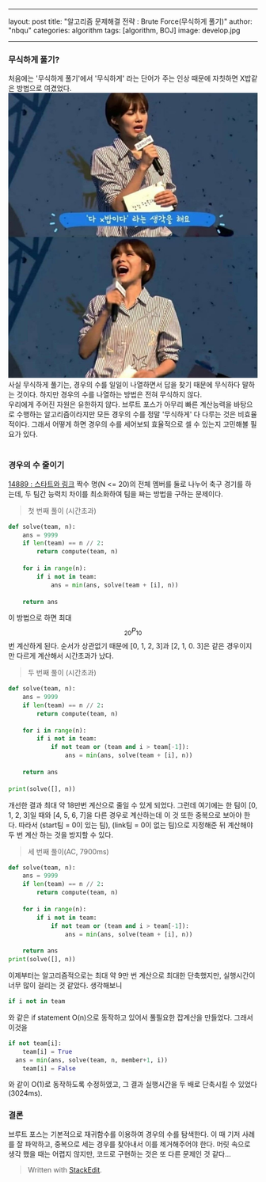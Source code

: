 ﻿---

layout: post
title: "알고리즘 문제해결 전략 : Brute Force(무식하게 풀기)"
author: "nbqu"
categories: algorithm
tags: [algorithm, BOJ]
image: develop.jpg

---
### 무식하게 풀기?
처음에는 '무식하게 풀기'에서 '무식하게' 라는 단어가 주는 인상 때문에 자칫하면 X밥같은 방법으로 여겼었다. <br>
![jotbab](./210103/jotbab.jpeg)
<br>사실 무식하게 풀기는, 경우의 수를 일일이 나열하면서 답을 찾기 때문에 무식하다 말하는 것이다. 하지만 경우의 수를 나열하는 방법은 전혀 무식하지 않다.<br>
우리에게 주어진 자원은 유한하지 않다. 브루트 포스가 아무리 빠른 계산능력을 바탕으로 수행하는 알고리즘이라지만 모든 경우의 수를 정말 '무식하게' 다 다루는 것은 비효율적이다. 그래서 어떻게 하면 경우의 수를 세어보되 효율적으로 셀 수 있는지 고민해볼 필요가 있다.<br><br>

### 경우의 수 줄이기
[14889 : 스타트와 링크](https://www.acmicpc.net/problem/14889)
짝수 명(N <= 20)의 전체 멤버를 둘로 나누어 축구 경기를 하는데, 두 팀간 능력치 차이를 최소화하여 팀을 짜는 방법을 구하는 문제이다.
> 첫 번째 풀이 (시간초과)
```python
def solve(team, n):
    ans = 9999
    if len(team) == n // 2:
        return compute(team, n)

    for i in range(n):
        if i not in team:
            ans = min(ans, solve(team + [i], n))

    return ans
```
이 방법으로 하면 최대 $$ _{20}P_{10} $$번 계산하게 된다. 순서가 상관없기 때문에 [0, 1, 2, 3]과 [2, 1, 0. 3]은 같은 경우이지만 다르게 계산해서 시간초과가 났다.<br>
> 두 번째 풀이 (시간초과)
```python
def solve(team, n):
    ans = 9999
    if len(team) == n // 2:
        return compute(team, n)

    for i in range(n):
        if i not in team:
            if not team or (team and i > team[-1]):
                ans = min(ans, solve(team + [i], n))

    return ans

print(solve([], n))
```
개선한 결과 최대 약 18만번 계산으로 줄일 수 있게 되었다. 그런데 여기에는 한 팀이 [0, 1, 2, 3]일 때와 [4, 5, 6, 7]을 다른 경우로 계산하는데 이 것 또한 중복으로 보아야 한다. 따라서 (start팀 = 0이 있는 팀), (link팀 = 0이 없는 팀)으로 지정해준 뒤 계산해야 두 번 계산 하는 것을 방지할 수 있다.

> 세 번째 풀이(AC, 7900ms)
```python
def solve(team, n):
    ans = 9999
    if len(team) == n // 2:
        return compute(team, n)

    for i in range(n):
        if i not in team:
            if not team or (team and i > team[-1]):
                ans = min(ans, solve(team + [i], n))

    return ans
print(solve([], n))
```
이제부터는 알고리즘적으로는 최대 약 9만 번 계산으로 최대한 단축했지만, 실행시간이 너무 많이 걸리는 것 같았다. 생각해보니
 ```python
if i not in team
```
와 같은 if statement O(n)으로 동작하고 있어서 풀필요한 잡계산을 만들었다. 그래서 이것을
```python
if not team[i]:  
    team[i] = True  
  ans = min(ans, solve(team, n, member+1, i))  
    team[i] = False
```
와 같이 O(1)로 동작하도록 수정하였고, 그 결과 실행시간을 두 배로 단축시킬 수 있었다(3024ms).<br>
### 결론
브루트 포스는 기본적으로 재귀함수를 이용하여 경우의 수를 탐색한다. 이 때 기저 사례를 잘 파악하고, 중복으로 세는 경우를 찾아내서 이를 제거해주어야 한다. 머릿 속으로 생각 했을 때는 어렵지 않지만, 코드로 구현하는 것은 또 다른 문제인 것 같다...


> Written with [StackEdit](https://stackedit.io/).
